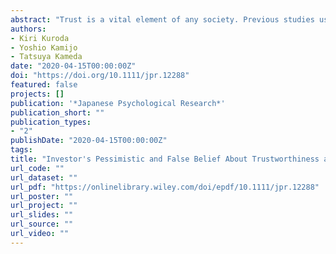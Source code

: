 ```yaml
---
abstract: "Trust is a vital element of any society. Previous studies using trust games have provided insight into understandings of trusting behavior. However, investors' behaviors can be confounded by their risk preferences in the game, and little is known about the relationship between stake size and beliefs of others' good intentions underlying trust. We thus used a variant of the trust game and conducted two experiments to examine how stake size affects investors' beliefs about receivers' trustworthiness, with model‐based analyses. We showed that, when holding all else equal, investors trusted more, but their expectations of reciprocation declined as stake size increased. However, actual receivers' reciprocation rates showed the opposite trend to investors' pessimistic beliefs. Furthermore, following previous studies in social psychology, we hypothesized that investors' social preferences (social value orientation) moderated the beliefs underlying trust, but they had no explanatory powers in investors' expectations of reciprocation. These results suggest that peoples' naive beliefs about stake size play a more important role in trust decisions than expected."
authors:
- Kiri Kuroda
- Yoshio Kamijo
- Tatsuya Kameda
date: "2020-04-15T00:00:00Z"
doi: "https://doi.org/10.1111/jpr.12288"
featured: false
projects: []
publication: '*Japanese Psychological Research*'
publication_short: ""
publication_types:
- "2"
publishDate: "2020-04-15T00:00:00Z"
tags:
title: "Investor's Pessimistic and False Belief About Trustworthiness and Stake Size in Trust Decision"
url_code: ""
url_dataset: ""
url_pdf: "https://onlinelibrary.wiley.com/doi/epdf/10.1111/jpr.12288"
url_poster: ""
url_project: ""
url_slides: ""
url_source: ""
url_video: ""
---
```


